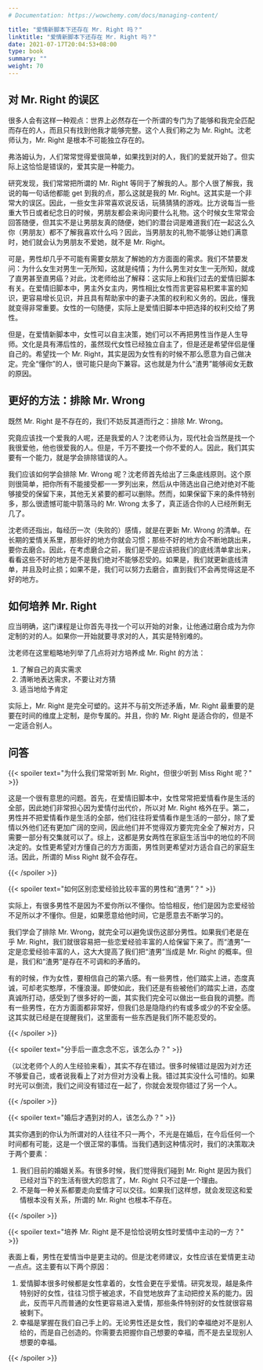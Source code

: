 ```yaml
---
# Documentation: https://wowchemy.com/docs/managing-content/

title: "爱情新脚本下还存在 Mr. Right 吗？"
linktitle: "爱情新脚本下还存在 Mr. Right 吗？"
date: 2021-07-17T20:04:53+08:00
type: book
summary: ""
weight: 70
---
```


<!--more-->

## 对 Mr. Right 的误区

很多人会有这样一种观点：世界上必然存在一个所谓的专门为了能够和我完全匹配而存在的人，而且只有找到他我才能够完整。这个人我们称之为 Mr. Right。沈老师认为，Mr. Right 是根本不可能独立存在的。

弗洛姆认为，人们常常觉得爱很简单，如果找到对的人，我们的爱就开始了。但实际上这恰恰是错误的，爱其实是一种能力。

研究发现，我们常常把所谓的 Mr. Right 等同于了解我的人。那个人很了解我，我说的每一句话他都能 get 到我的点，那么这就是我的 Mr. Right。这其实是一个非常大的误区。因此，一些女生非常喜欢说反话，玩猜猜猜的游戏。比方说每当一些重大节日或者纪念日的时候，男朋友都会来询问要什么礼物。这个时候女生常常会回答随便，但其实不是让男朋友真的随便，她们的潜台词是难道我们在一起这么久你（男朋友）都不了解我喜欢什么吗？因此，当男朋友的礼物不能够让她们满意时，她们就会认为男朋友不爱她，就不是 Mr. Right。

可是，男性却几乎不可能有需要女朋友了解她的方方面面的需求。我们不禁要发问：为什么女生对男生一无所知，这就是纯情；为什么男生对女生一无所知，就成了直男甚至直男癌？对此，沈老师给出了解释：这实际上和我们过去的爱情旧脚本有关。在爱情旧脚本中，男主外女主内，男性相比女性而言更容易积累丰富的知识，更容易增长见识，并且具有帮助家中的妻子决策的权利和义务的。因此，懂我就变得非常重要。女性的一句随便，实际上是爱情旧脚本中把选择的权利交给了男性。

但是，在爱情新脚本中，女性可以自主决策，她们可以不再把男性当作是人生导师。文化是具有滞后性的，虽然现代女性已经独立自主了，但是还是希望伴侣是懂自己的。希望找一个 Mr. Right，其实是因为女性有的时候不那么愿意为自己做决定。完全“懂你”的人，很可能只是向下兼容。这也就是为什么“渣男”能够阅女无数的原因。

## 更好的方法：排除 Mr. Wrong

既然 Mr. Right 是不存在的，我们不妨反其道而行之：排除 Mr. Wrong。

究竟应该找一个爱我的人呢，还是我爱的人？沈老师认为，现代社会当然是找一个我很爱他，他也很爱我的人。但是，千万不要找一个你不爱的人。因此，我们其实要有一个能力，就是学会排除错误的人。

我们应该如何学会排除 Mr. Wrong 呢？沈老师首先给出了三条底线原则。这个原则很简单，把你所有不能接受都一一罗列出来，然后从中筛选出自己绝对绝对不能够接受的保留下来，其他无关紧要的都可以删除。然而，如果保留下来的条件特别多，那么很遗憾可能中箭落马的 Mr. Wrong 太多了，真正适合你的人已经所剩无几了。

沈老师还指出，每经历一次（失败的）感情，就是在更新 Mr. Wrong 的清单。在长期的爱情关系里，那些好的地方你就会习惯；那些不好的地方会不断地跳出来，要你去磨合。因此，在考虑磨合之前，我们是不是应该把我们的底线清单拿出来，看看这些不好的地方是不是我们绝对不能够忍受的。如果是，我们就更新底线清单，并且及时止损；如果不是，我们可以努力去磨合，直到我们不会再觉得这是不好的地方。

## 如何培养 Mr. Right

应当明确，这门课程是让你首先寻找一个可以开始的对象，让他通过磨合成为为你定制的对的人。如果你一开始就要寻求对的人，其实是特别难的。

沈老师在这里粗略地列举了几点将对方培养成 Mr. Right 的方法：

1. 了解自己的真实需求
2. 清晰地表达需求，不要让对方猜
3. 适当地给予肯定

实际上，Mr. Right 是完全可塑的。这并不与前文所述矛盾，Mr. Right 最重要的是要在时间的维度上定制，是你专属的。并且，你的 Mr. Right 是适合你的，但是不一定适合别人。

## 问答

{{< spoiler text="为什么我们常常听到 Mr. Right，但很少听到 Miss Right 呢？" >}}

这是一个很有意思的问题。首先，在爱情旧脚本中，女性常常把爱情看作是生活的全部，因此她们非常担心因为爱情付出代价，所以对 Mr. Right 格外在乎。第二，男性并不把爱情看作是生活的全部，他们往往将爱情看作是生活的一部分，除了爱情以外他们还有更加广阔的空间，因此他们并不觉得双方要完完全全了解对方，只需要一部分有交集就可以了。综上，这都是男女两性在家庭生活当中的地位的不同决定的。女性更希望对方懂自己的方方面面，男性则更希望对方适合自己的家庭生活。因此，所谓的 Miss Right 就不会存在。

{{< /spoiler >}}

{{< spoiler text="如何区别恋爱经验比较丰富的男性和“渣男”？" >}}

实际上，有很多男性不是因为不爱你所以不懂你。恰恰相反，他们是因为恋爱经验不足所以才不懂你。但是，如果愿意给他时间，它是愿意去不断学习的。

我们学会了排除 Mr. Wrong，就完全可以避免误伤这部分男性。如果我们老是在乎 Mr. Right，我们就很容易把一些恋爱经验丰富的人给保留下来了。而“渣男”一定是恋爱经验丰富的人，这大大提高了我们把“渣男”当成是 Mr. Right 的概率。但是，我们和“渣男”是存在不可调和的矛盾的。

有的时候，作为女性，要相信自己的第六感。有一些男性，他们踏实上进，态度真诚，可却老实憨厚，不懂浪漫。即使如此，我们还是有些被他们的踏实上进，态度真诚所打动，感受到了很多好的一面，其实我们完全可以做出一些自我的调整。而有一些男性，在方方面面都非常好，但我们总是隐隐约约有或多或少的不安全感。这其实就已经是在提醒我们，这里面有一些东西是我们所不能忍受的。

{{< /spoiler >}}

{{< spoiler text="分手后一直念念不忘，该怎么办？" >}}

（以沈老师个人的人生经验来看），其实不存在错过。很多时候错过是因为对方还不够爱自己，或者说我看上了对方但对方没看上我。错过其实没什么可惜的。如果时光可以倒流，我们之间没有错过在一起了，你就会发现你错过了另一个人。

{{< /spoiler >}}

{{< spoiler text="婚后才遇到对的人，该怎么办？" >}}

其实你遇到的你认为所谓对的人往往不只一两个，不光是在婚后，在今后任何一个时间都有可能，这是一个很正常的事情。当我们遇到这种情况时，我们的决策取决于两个要素：

1. 我们目前的婚姻关系。有很多时候，我们觉得我们碰到 Mr. Right 是因为我们已经对当下的生活有很大的怨言了，Mr. Right 只不过是一个理由。
2. 不是每一种关系都要走向爱情才可以交往。如果我们这样想，就会发现这和爱情根本没有关系，所谓的 Mr. Right 也根本不存在。

{{< /spoiler >}}

{{< spoiler text="培养 Mr. Right 是不是恰恰说明女性时爱情中主动的一方？" >}}

表面上看，男性在爱情当中是更主动的。但是沈老师建议，女性应该在爱情更主动一点点。这主要有以下两个原因：

1. 爱情脚本很多时候都是女性拿着的，女性会更在乎爱情。研究发现，越是条件特别好的女性，往往习惯于被追求，不自觉地放弃了主动把控关系的能力。因此，反而平凡而普通的女性更容易进入爱情，那些条件特别好的女性就很容易被剩下。
2. 幸福是掌握在我们自己手上的。无论男性还是女性，我们的幸福绝对不是别人给的，而是自己创造的。你需要去把握你自己想要的幸福，而不是去呈现别人想要的幸福。

{{< /spoiler >}}